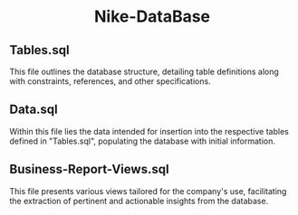 <h1 align="center">Nike-DataBase</h1>

<h2>Tables.sql</h2>
<p>This file outlines the database structure, detailing table definitions along with constraints, references, and other specifications.</p>

<h2>Data.sql</h2>
<p>Within this file lies the data intended for insertion into the respective tables defined in "Tables.sql", populating the database with initial information.</p>

<h2>Business-Report-Views.sql</h2>
<p>This file presents various views tailored for the company's use, facilitating the extraction of pertinent and actionable insights from the database.</p>
